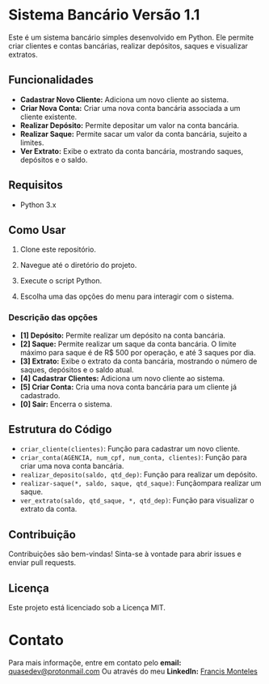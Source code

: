# Sistema Bancário Versão 1.1

Este é um sistema bancário simples desenvolvido em Python. Ele permite criar clientes e contas bancárias, realizar depósitos, saques e visualizar extratos.

## Funcionalidades

- **Cadastrar Novo Cliente:** Adiciona um novo cliente ao sistema.
- **Criar Nova Conta:** Criar uma nova conta bancária associada a um cliente existente.
- **Realizar Depósito:** Permite depositar um valor na conta bancária.
- **Realizar Saque:** Permite sacar um valor da conta bancária, sujeito a limites.
- **Ver Extrato:** Exibe o extrato da conta bancária, mostrando saques, depósitos e o saldo.

## Requisitos

- Python 3.x

## Como Usar

1. Clone este repositório.

2. Navegue até o diretório do projeto.

3. Execute o script Python.

4. Escolha uma das opções do menu para interagir com o sistema.

### Descrição das opções

- **[1] Depósito:** Permite realizar um depósito na conta bancária.
- **[2] Saque:** Permite realizar um saque da conta bancária. O limite máximo para saque é de R$ 500 por operação, e até 3 saques por dia.
- **[3] Extrato:** Exibe o extrato da conta bancária, mostrando o número de saques, depósitos e o saldo atual.
- **[4] Cadastrar Clientes:** Adiciona um novo cliente ao sistema.
- **[5] Criar Conta:** Cria uma nova conta bancária para um cliente já cadastrado.
- **[0] Sair:** Encerra o sistema.

## Estrutura do Código
- `criar_cliente(clientes)`: Função para cadastrar um novo cliente.
- `criar_conta(AGENCIA, num_cpf, num_conta, clientes)`: Função para criar uma nova conta bancária.
- `realizar_deposito(saldo, qtd_dep)`: Função para realizar um depósito.
- `realizar-saque(*, saldo, saque, qtd_saque)`: Funçãompara realizar um saque.
- `ver_extrato(saldo, qtd_saque, *, qtd_dep)`: Função para visualizar o extrato da conta.

## Contribuição

Contribuições são bem-vindas! Sinta-se à vontade para abrir issues e enviar pull requests.

## Licença

Este projeto está licenciado sob a Licença MIT.

# Contato

Para mais informaçõe, entre em contato pelo **email:** quasedev@protonmail.com
Ou através do meu **LinkedIn:** [Francis Monteles](https://www.linkedin.com/in/francis-monteles-693064255/)
